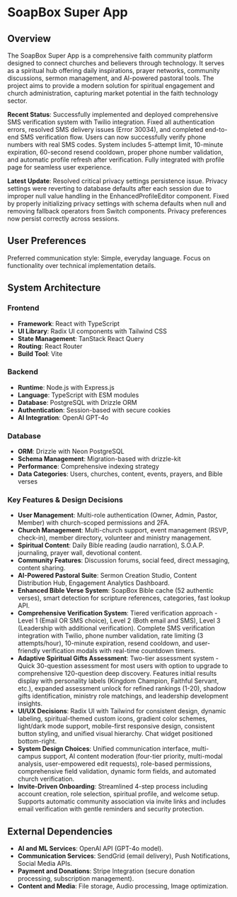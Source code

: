 # SoapBox Super App

## Overview
The SoapBox Super App is a comprehensive faith community platform designed to connect churches and believers through technology. It serves as a spiritual hub offering daily inspirations, prayer networks, community discussions, sermon management, and AI-powered pastoral tools. The project aims to provide a modern solution for spiritual engagement and church administration, capturing market potential in the faith technology sector.

**Recent Status**: Successfully implemented and deployed comprehensive SMS verification system with Twilio integration. Fixed all authentication errors, resolved SMS delivery issues (Error 30034), and completed end-to-end SMS verification flow. Users can now successfully verify phone numbers with real SMS codes. System includes 5-attempt limit, 10-minute expiration, 60-second resend cooldown, proper phone number validation, and automatic profile refresh after verification. Fully integrated with profile page for seamless user experience.

**Latest Update**: Resolved critical privacy settings persistence issue. Privacy settings were reverting to database defaults after each session due to improper null value handling in the EnhancedProfileEditor component. Fixed by properly initializing privacy settings with schema defaults when null and removing fallback operators from Switch components. Privacy preferences now persist correctly across sessions.

## User Preferences
Preferred communication style: Simple, everyday language.
Focus on functionality over technical implementation details.

## System Architecture

### Frontend
- **Framework**: React with TypeScript
- **UI Library**: Radix UI components with Tailwind CSS
- **State Management**: TanStack React Query
- **Routing**: React Router
- **Build Tool**: Vite

### Backend
- **Runtime**: Node.js with Express.js
- **Language**: TypeScript with ESM modules
- **Database**: PostgreSQL with Drizzle ORM
- **Authentication**: Session-based with secure cookies
- **AI Integration**: OpenAI GPT-4o

### Database
- **ORM**: Drizzle with Neon PostgreSQL
- **Schema Management**: Migration-based with drizzle-kit
- **Performance**: Comprehensive indexing strategy
- **Data Categories**: Users, churches, content, events, prayers, and Bible verses

### Key Features & Design Decisions
- **User Management**: Multi-role authentication (Owner, Admin, Pastor, Member) with church-scoped permissions and 2FA.
- **Church Management**: Multi-church support, event management (RSVP, check-in), member directory, volunteer and ministry management.
- **Spiritual Content**: Daily Bible reading (audio narration), S.O.A.P. journaling, prayer wall, devotional content.
- **Community Features**: Discussion forums, social feed, direct messaging, content sharing.
- **AI-Powered Pastoral Suite**: Sermon Creation Studio, Content Distribution Hub, Engagement Analytics Dashboard.
- **Enhanced Bible Verse System**: SoapBox Bible cache (52 authentic verses), smart detection for scripture references, categories, fast lookup API.
- **Comprehensive Verification System**: Tiered verification approach - Level 1 (Email OR SMS choice), Level 2 (Both email and SMS), Level 3 (Leadership with additional verification). Complete SMS verification integration with Twilio, phone number validation, rate limiting (3 attempts/hour), 10-minute expiration, resend cooldown, and user-friendly verification modals with real-time countdown timers.
- **Adaptive Spiritual Gifts Assessment**: Two-tier assessment system - Quick 30-question assessment for most users with option to upgrade to comprehensive 120-question deep discovery. Features initial results display with personality labels (Kingdom Champion, Faithful Servant, etc.), expanded assessment unlock for refined rankings (1-20), shadow gifts identification, ministry role matchings, and leadership development insights.
- **UI/UX Decisions**: Radix UI with Tailwind for consistent design, dynamic labeling, spiritual-themed custom icons, gradient color schemes, light/dark mode support, mobile-first responsive design, consistent button styling, and unified visual hierarchy. Chat widget positioned bottom-right.
- **System Design Choices**: Unified communication interface, multi-campus support, AI content moderation (four-tier priority, multi-modal analysis, user-empowered edit requests), role-based permissions, comprehensive field validation, dynamic form fields, and automated church verification.
- **Invite-Driven Onboarding**: Streamlined 4-step process including account creation, role selection, spiritual profile, and welcome setup. Supports automatic community association via invite links and includes email verification with gentle reminders and security protection.

## External Dependencies

- **AI and ML Services**: OpenAI API (GPT-4o model).
- **Communication Services**: SendGrid (email delivery), Push Notifications, Social Media APIs.
- **Payment and Donations**: Stripe Integration (secure donation processing, subscription management).
- **Content and Media**: File storage, Audio processing, Image optimization.
```